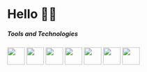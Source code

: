 # Hello 	👋🏽


##### Tools and Technologies

<span>
<img src="https://cdn4.iconfinder.com/data/icons/logos-and-brands/512/267_Python_logo-512.png" height="40">
<img src="https://cdn4.iconfinder.com/data/icons/logos-and-brands/512/181_Java_logo_logos-512.png" height="40">
 <img src="https://upload.wikimedia.org/wikipedia/commons/thumb/3/39/Scala-full-color.svg/300px-Scala-full-color.svg.png" height="40">
<img src="https://upload.wikimedia.org/wikipedia/commons/thumb/f/f3/Apache_Spark_logo.svg/375px-Apache_Spark_logo.svg.png" height="40">
<img src="https://upload.wikimedia.org/wikipedia/commons/thumb/2/29/Postgresql_elephant.svg/330px-Postgresql_elephant.svg.png" height="40">
<img src="https://upload.wikimedia.org/wikipedia/commons/thumb/9/93/Amazon_Web_Services_Logo.svg/225px-Amazon_Web_Services_Logo.svg.png" height="40">
<img src="https://airflow.apache.org/images/feature-image.png" height="40">
</span>

<!--
**se-davis/se-davis** is a ✨ _special_ ✨ repository because its `README.md` (this file) appears on your GitHub profile.

Here are some ideas to get you started:

- 🔭 I’m currently working on ...
- 🌱 I’m currently learning ...
- 👯 I’m looking to collaborate on ...
- 🤔 I’m looking for help with ...
- 💬 Ask me about ...
- 📫 How to reach me: ...
- 😄 Pronouns: ...
- ⚡ Fun fact: ...
-->
